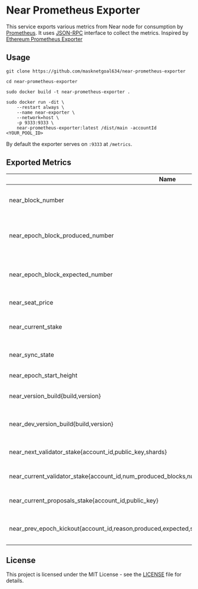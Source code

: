 # Near Prometheus Exporter

This service exports various metrics from Near node for consumption by [Prometheus](https://prometheus.io). It uses [JSON-RPC](https://docs.near.org/docs/interaction/rpc) interface to collect the metrics. Inspired by [Ethereum Prometheus Exporter](https://github.com/31z4/ethereum-prometheus-exporter)

## Usage

    git clone https://github.com/masknetgoal634/near-prometheus-exporter

    cd near-prometheus-exporter

    sudo docker build -t near-prometheus-exporter .

```
sudo docker run -dit \
    --restart always \
    --name near-exporter \
    --network=host \
    -p 9333:9333 \
    near-prometheus-exporter:latest /dist/main -accountId <YOUR_POOL_ID>
```

By default the exporter serves on `:9333` at `/metrics`.

## Exported Metrics

| Name | Description |
| ---- | ----------- |
| near_block_number | The number of most recent block |
| near_epoch_block_produced_number | The number of blocks produced in epoch |
| near_epoch_block_expected_number | The number of block expected in epoch |
| near_seat_price | The current seat price |
| near_current_stake | The current stake of a given account id |
| near_sync_state | The current sync state of node |
| near_epoch_start_height | The epoch start height |
| near_version_build{build,version} | The version build of the near node |
| near_dev_version_build{build,version} | The version build of of the public rpc node |
| near_next_validator_stake{account_id,public_key,shards} | The next stake of epoch |
| near_current_validator_stake{account_id,num_produced_blocks,num_expected_blocks,public_key,shards,slashed} |  The current stake of epoch |
| near_current_proposals_stake{account_id,public_key} | The current stake proposals  |
| near_prev_epoch_kickout{account_id,reason,produced,expected,stake_u128,threshold_u128} | Previous epoch kicked out validators |

## License

This project is licensed under the MIT License - see the [LICENSE](LICENSE) file for details.
